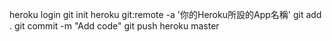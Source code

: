 heroku login
git init
heroku git:remote -a '你的Heroku所設的App名稱'
git add .
git commit -m "Add code"
git push heroku master

